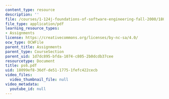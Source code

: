 ```yaml
---
content_type: resource
description: ''
file: /courses/1-124j-foundations-of-software-engineering-fall-2000/18099ef836dfde5117751fefc422cecb_ps6.pdf
file_type: application/pdf
learning_resource_types:
- Assignments
license: https://creativecommons.org/licenses/by-nc-sa/4.0/
ocw_type: OCWFile
parent_title: Assignments
parent_type: CourseSection
parent_uid: 1d7dc895-bfda-1074-c805-2b0dcdb37cee
resourcetype: Document
title: ps6.pdf
uid: 18099ef8-36df-de51-1775-1fefc422cecb
video_files:
  video_thumbnail_file: null
video_metadata:
  youtube_id: null
---
```

